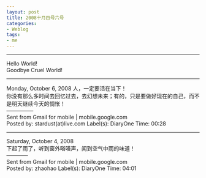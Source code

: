 ```yaml
---
layout: post
title: 2008十月四号六号
categories:
- Weblog
tags:
- me
---
```

**********
Hello World!    
Goodbye Cruel World!
**********
Monday, October 6, 2008
人，一定要活在当下！    
你没有那么多时间去回忆过去，去幻想未来；有的，只是要做好现在的自己，而不是明天继续今天的惆怅！   
—————    
Sent from Gmail for mobile | mobile.google.com    
Posted by: stardust(at)live.com Label(s): DiaryOne Time: 00:28    
**********
Saturday, October 4, 2008    
下起了雨了，听到窗外嗒嗒声，闻到空气中雨的味道！   
————    
Sent from Gmail for mobile | mobile.google.com    
Posted by: zhaohao Label(s): DiaryOne Time: 04:01
